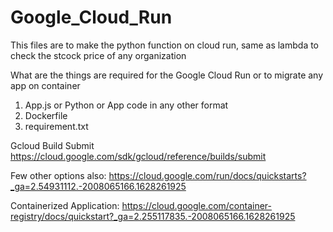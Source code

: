 # Google_Cloud_Run
This files are to make the python function on cloud run, same as lambda to check the stcock price of any organization

What are the things are required for the Google Cloud Run or to migrate any app on container

  1. App.js or Python or App code in any other format
  2. Dockerfile
  3. requirement.txt

Gcloud Build Submit
https://cloud.google.com/sdk/gcloud/reference/builds/submit

Few other options also:
https://cloud.google.com/run/docs/quickstarts?_ga=2.54931112.-2008065166.1628261925

Containerized Application:
https://cloud.google.com/container-registry/docs/quickstart?_ga=2.255117835.-2008065166.1628261925
 

